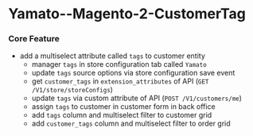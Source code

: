 # Yamato--Magento-2-CustomerTag
 
### Core Feature
* add a multiselect attribute called `tags` to customer entity
    - manager `tags` in store configuration tab called `Yamato`
    - update `tags` source options via store configuration save event
    - get `customer_tags` in `extension_attributes` of API (`GET /V1/store/storeConfigs`)
    - update `tags` via custom attribute of API (`POST /V1/customers/me`)
    - assign `tags` to customer in customer form in back office
    - add `tags` column and multiselect filter to customer grid
    - add `customer_tags` column and multiselect filter to order grid